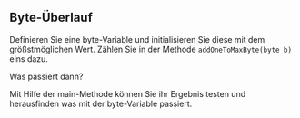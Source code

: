 ## Byte-Überlauf

Definieren Sie eine byte-Variable und initialisieren Sie diese mit dem größstmöglichen Wert. 
Zählen Sie in der Methode `addOneToMaxByte(byte b)` eins dazu. 

Was passiert dann?

Mit Hilfe der main-Methode können Sie ihr Ergebnis testen und herausfinden was mit der byte-Variable passiert.
